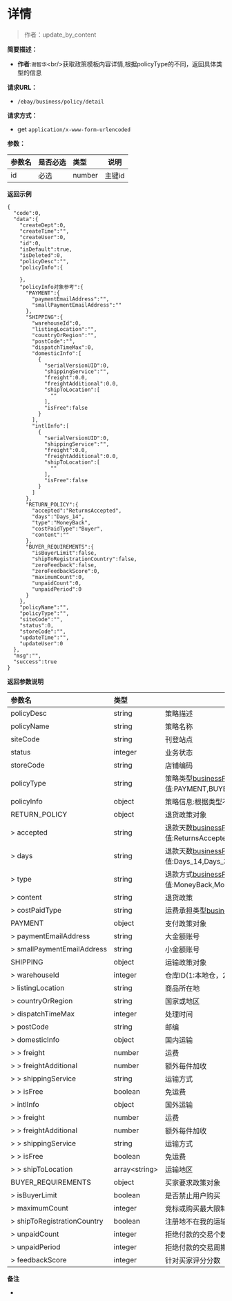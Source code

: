 # 详情

> 作者：update_by_content

**简要描述：** 

- **作者**:`谢智华`&lt;br/&gt;获取政策模板内容详情,根据policyType的不同，返回具体类型的信息

**请求URL：** 
- ` /ebay/business/policy/detail `
  
**请求方式：**
- get `application/x-www-form-urlencoded` 

**参数：** 

|参数名|是否必选|类型|说明|
|:----    |:---|:----- |-----   |
|id |必选  |number |主键id |

 **返回示例**

``` 
{
  "code":0,
  "data":{
    "createDept":0,
    "createTime":"",
    "createUser":0,
    "id":0,
    "isDefault":true,
    "isDeleted":0,
    "policyDesc":"",
    "policyInfo":{
      
    },
    "policyInfo对象参考":{
      "PAYMENT":{
        "paymentEmailAddress":"",
        "smallPaymentEmailAddress":""
      },
      "SHIPPING":{
        "warehouseId":0,
        "listingLocation":"",
        "countryOrRegion":"",
        "postCode":"",
        "dispatchTimeMax":0,
        "domesticInfo":[
          {
            "serialVersionUID":0,
            "shippingService":"",
            "freight":0.0,
            "freightAdditional":0.0,
            "shipToLocation":[
              ""
            ],
            "isFree":false
          }
        ],
        "intlInfo":[
          {
            "serialVersionUID":0,
            "shippingService":"",
            "freight":0.0,
            "freightAdditional":0.0,
            "shipToLocation":[
              ""
            ],
            "isFree":false
          }
        ]
      },
      "RETURN_POLICY":{
        "accepted":"ReturnsAccepted",
        "days":"Days_14",
        "type":"MoneyBack",
        "costPaidType":"Buyer",
        "content":""
      },
      "BUYER_REQUIREMENTS":{
        "isBuyerLimit":false,
        "shipToRegistrationCountry":false,
        "zeroFeedback":false,
        "zeroFeedbackScore":0,
        "maximumCount":0,
        "unpaidCount":0,
        "unpaidPeriod":0
      }
    },
    "policyName":"",
    "policyType":"",
    "siteCode":"",
    "status":0,
    "storeCode":"",
    "updateTime":"",
    "updateUser":0
  },
  "msg":"",
  "success":true
}
```

 **返回参数说明** 

|参数名|类型|说明|
|:-----  |:-----|----- |
|policyDesc |string  |策略描述
|policyName |string  |策略名称
|siteCode |string  |刊登站点
|status |integer  |业务状态
|storeCode |string  |店铺编码
|policyType |string  |策略类型[businessPolicyType](http://showdoc.zehui.local/web/#/137?page_id=1129),可用值:PAYMENT,BUYER_REQUIREMENTS,RETURN_POLICY,SHIPPING
|policyInfo |object  |策略信息:根据类型不同获取到的对象不同
|RETURN_POLICY |object  |退货政策对象|policyInfo▼▼
|&gt;&nbsp;accepted |string  |退款天数[businessPolicyReturnAccepted](http://showdoc.zehui.local/web/#/137?page_id=1129),可用值:ReturnsAccepted,ReturnsNotAccepted|RETURN_POLICY
|&gt;&nbsp;days |string  |退款天数[businessPolicyReturnDays](http://showdoc.zehui.local/web/#/137?page_id=1129),可用值:Days_14,Days_30,Days_60|RETURN_POLICY
|&gt;&nbsp;type |string  |退款方式[businessPolicyReturnType](http://showdoc.zehui.local/web/#/137?page_id=1129),可用值:MoneyBack,MoneyBackOrExchange,MoneyBackOrReplacement|RETURN_POLICY
|&gt;&nbsp;content |string  |退货政策|RETURN_POLICY
|&gt;&nbsp;costPaidType |string  |运费承担类型[businessPolicyReturnCostPaid](http://showdoc.zehui.local/web/#/137?page_id=1129)：可用值:Buyer,Seller|RETURN_POLICY
|PAYMENT |object  |支付政策对象|policyInfo▼▼
|&gt;&nbsp;paymentEmailAddress |string  |大金额账号|PAYMENT
|&gt;&nbsp;smallPaymentEmailAddress |string  |小金额账号|PAYMENT
|SHIPPING |object  |运输政策对象|policyInfo▼▼
|&gt;&nbsp;warehouseId |integer  |仓库ID(1:本地仓，2：虚拟海外仓，3：真实海外仓)|SHIPPING
|&gt;&nbsp;listingLocation |string  |商品所在地|SHIPPING
|&gt;&nbsp;countryOrRegion |string  |国家或地区|SHIPPING
|&gt;&nbsp;dispatchTimeMax |integer  |处理时间|SHIPPING
|&gt;&nbsp;postCode |string  |邮编|SHIPPING
|&gt;&nbsp;domesticInfo |object  |国内运输|SHIPPING▼▼
|&gt;&nbsp;&gt;&nbsp;freight |number  |运费|domesticInfo
|&gt;&nbsp;&gt;&nbsp;freightAdditional |number  |额外每件加收|domesticInfo
|&gt;&nbsp;&gt;&nbsp;shippingService |string  |运输方式|domesticInfo
|&gt;&nbsp;&gt;&nbsp;isFree |boolean  |免运费|domesticInfo
|&gt;&nbsp;intlInfo |object  |国外运输|SHIPPING▼▼
|&gt;&nbsp;&gt;&nbsp;freight |number  |运费|intlInfo
|&gt;&nbsp;&gt;&nbsp;freightAdditional |number  |额外每件加收|intlInfo
|&gt;&nbsp;&gt;&nbsp;shippingService |string  |运输方式|intlInfo
|&gt;&nbsp;&gt;&nbsp;isFree |boolean  |免运费|intlInfo
|&gt;&nbsp;&gt;&nbsp;shipToLocation |array&lt;string&gt;  |运输地区|intlInfo
|BUYER_REQUIREMENTS |object  |买家要求政策对象|policyInfo▼▼
|&gt;&nbsp;isBuyerLimit |boolean  |是否禁止用户购买|BUYER_REQUIREMENTS
|&gt;&nbsp;maximumCount |integer  |竞标或购买最大限制数量|BUYER_REQUIREMENTS
|&gt;&nbsp;shipToRegistrationCountry |boolean  |注册地不在我的运输范围内|BUYER_REQUIREMENTS
|&gt;&nbsp;unpaidCount |integer  |拒绝付款的交易个数|BUYER_REQUIREMENTS
|&gt;&nbsp;unpaidPeriod |integer  |拒绝付款的交易周期|BUYER_REQUIREMENTS
|&gt;&nbsp;feedbackScore |integer  |针对买家评分分数|BUYER_REQUIREMENTS

 **备注** 

-